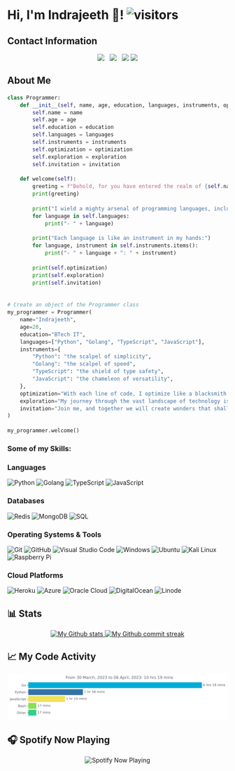 # Hi, I'm Indrajeeth 👋! ![visitors](https://visitor-badge.glitch.me/badge?page_id=tamilvip007.tamilvip007&left_color=green&right_color=red)

## Contact Information

<div align="center">
    <a href="https://www.instagram.com/tamilvip007/"><img
            src="https://img.icons8.com/color/48/000000/instagram-new--v1.png" /></a>&nbsp;&nbsp;
    <a href="https://twitter.com/tamilvip007"><img
            src="https://img.icons8.com/color/48/000000/twitter--v1.png" /></a>&nbsp;&nbsp;
    <a href="https://t.me/tamilvip07"><img src="https://img.icons8.com/color/48/000000/telegram-app--v1.png" /></a>
    <a href="mailto:mail@tamilvip007.me"><img src="https://img.icons8.com/color/48/000000/email--v2.png" /></a>
</div>


## About Me

```python
class Programmer:
    def __init__(self, name, age, education, languages, instruments, optimization, exploration, invitation):
        self.name = name
        self.age = age
        self.education = education
        self.languages = languages
        self.instruments = instruments
        self.optimization = optimization
        self.exploration = exploration
        self.invitation = invitation

    def welcome(self):
        greeting = f"Behold, for you have entered the realm of {self.name}'s programming world! I'm {self.age} years old and currently studying {self.education}."
        print(greeting)

        print("I wield a mighty arsenal of programming languages, including: ")
        for language in self.languages:
            print("- " + language)

        print("Each language is like an instrument in my hands:")
        for language, instrument in self.instruments.items():
            print("- " + language + ": " + instrument)

        print(self.optimization)
        print(self.exploration)
        print(self.invitation)


# Create an object of the Programmer class
my_programmer = Programmer(
    name="Indrajeeth",
    age=20,
    education="BTech IT",
    languages=["Python", "Golang", "TypeScript", "JavaScript"],
    instruments={
        "Python": "the scalpel of simplicity",
        "Golang": "the scalpel of speed",
        "TypeScript": "the shield of type safety",
        "JavaScript": "the chameleon of versatility",
    },
    optimization="With each line of code, I optimize like a blacksmith forging a masterpiece.",
    exploration="My journey through the vast landscape of technology is like a sailor sailing uncharted waters.",
    invitation="Join me, and together we will create wonders that shall echo through the digital ages!",
)

my_programmer.welcome()

```

### Some of my Skills:

### Languages

![Python](https://img.shields.io/badge/-Python-3776AB?style=flat-square&logo=python&logoColor=yellow)
![Golang](https://img.shields.io/badge/-Golang-00ADD8?style=flat-square&logo=go&logoColor=white)
![TypeScript](https://img.shields.io/badge/-TypeScript-3178C6?style=flat-square&logo=typescript&logoColor=white)
![JavaScript](https://img.shields.io/badge/-JavaScript-F7DF1E?style=flat-square&logo=javascript&logoColor=black)

### Databases

![Redis](https://img.shields.io/badge/-Redis-DC382D?style=flat-square&logo=redis&logoColor=white)
![MongoDB](https://img.shields.io/badge/-MongoDB-47A248?style=flat-square&logo=mongodb&logoColor=white)
![SQL](https://img.shields.io/badge/-SQL-4479A1?style=flat-square&logo=amazon-dynamodb&logoColor=white)


### Operating Systems & Tools

![Git](https://img.shields.io/badge/-Git-F05032?style=flat-square&logo=git&logoColor=white)
![GitHub](https://img.shields.io/badge/-GitHub-181717?style=flat-square&logo=github&logoColor=white)
![Visual Studio
Code](https://img.shields.io/badge/-Visual%20Studio%20Code-007ACC?style=flat-square&logo=visual-studio-code&logoColor=white)
![Windows](https://img.shields.io/badge/-Windows-0078D6?style=flat-square&logo=windows&logoColor=white)
![Ubuntu](https://img.shields.io/badge/-Ubuntu-E95420?style=flat-square&logo=ubuntu&logoColor=white)
![Kali Linux](https://img.shields.io/badge/-Kali%20Linux-557C94?style=flat-square&logo=kali-linux&logoColor=white)
![Raspberry
Pi](https://img.shields.io/badge/-Raspberry%20Pi%20OS-C51A4A?style=flat-square&logo=raspberry-pi&logoColor=white)

### Cloud Platforms

![Heroku](https://img.shields.io/badge/-Heroku-430098?style=flat-square&logo=heroku&logoColor=white)
![Azure](https://img.shields.io/badge/-Azure-0089D6?style=flat-square&logo=microsoft-azure&logoColor=white)
![Oracle Cloud](https://img.shields.io/badge/-Oracle%20Cloud-F80000?style=flat-square&logo=oracle&logoColor=white)
![DigitalOcean](https://img.shields.io/badge/-DigitalOcean-0080FF?style=flat-square&logo=digitalocean&logoColor=white)
![Linode](https://img.shields.io/badge/-Linode-00A95C?style=flat-square&logo=linode&logoColor=white)

## **📊 Stats**

<div align="center" style="text-align:center">
    <a href="#">
        <img width="49%"
            src="https://github-readme-stats.vercel.app/api?username=tamilvip007&show_icons=true&theme=monokai&count_private=true"
            alt="My Github stats">
    </a>
    <a href="#">
        <img width="49%" src="https://github-readme-streak-stats.herokuapp.com/?user=tamilvip007&theme=monokai"
            alt="My Github commit streak">
    </a>
</div>

## **📈 My Code Activity**

<div class="Walkatime" align="center">
    <img src="https://github.com/Mysterio-cell/ok/blob/main/images/stat.svg" alt="My Walkatime Activity" />
</div>

## **🎧 Spotify Now Playing**

<div align="center">
    <img src="https://spotify-github-profile.vercel.app/api/view?uid=31u3n76lci6ikbr6td5wtuymimim&cover_image=true&theme=novatorem&show_offline=false&background_color=121212&interchange=false&bar_color=53b14f&bar_color_cover=false"
        alt="Spotify Now Playing" />
</div>